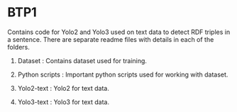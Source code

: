 # BTP1
Contains code for Yolo2 and Yolo3 used on text data to detect RDF triples in a sentence.
There are separate readme files with details in each of the folders. 

1. Dataset : Contains dataset used for training.

2. Python scripts : Important python scripts used for working with dataset.

3. Yolo2-text : Yolo2 for text data.

4. Yolo3-text : Yolo3 for text data.
